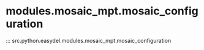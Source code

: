 # modules.mosaic_mpt.mosaic_configuration
::: src.python.easydel.modules.mosaic_mpt.mosaic_configuration